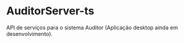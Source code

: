 # AuditorServer-ts
API de serviços para o sistema Auditor (Aplicação desktop ainda em desenvolvimento).

